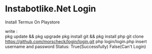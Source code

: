 # Instabotlike.Net Login
Install Termux On Playstore

write :<br>
pkg update && pkg upgrade
pkg install git && pkg install php
git clone https://github.com/morscheck/login/login.git
php login/login.php
insert username and password
Status: True(Successfully) False(Can't Login)
